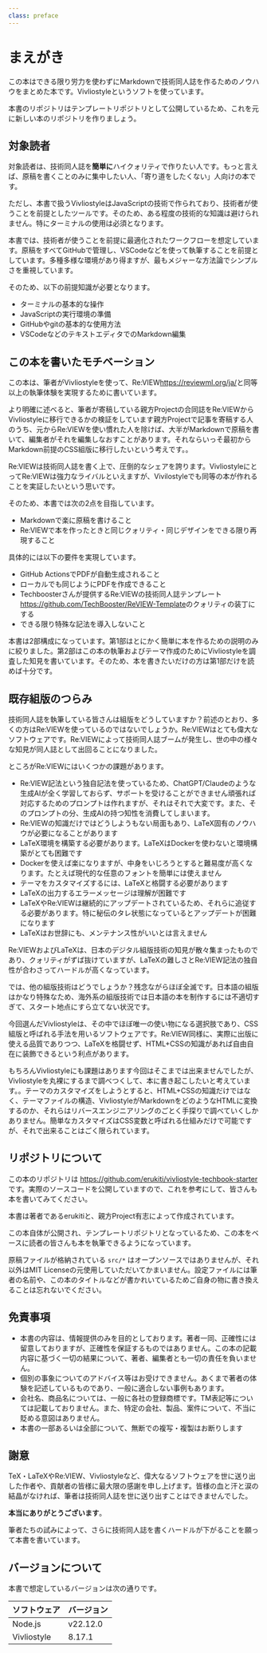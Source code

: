 ```yaml
---
class: preface
---
```


# まえがき

この本はできる限り労力を使わずにMarkdownで技術同人誌を作るためのノウハウをまとめた本です。Vivliostyleというソフトを使っています。

本書のリポジトリはテンプレートリポジトリとして公開しているため、これを元に新しい本のリポジトリを作りましょう。

## 対象読者

対象読者は、技術同人誌を**簡単に**ハイクォリティで作りたい人です。もっと言えば、原稿を書くことのみに集中したい人、「寄り道をしたくない」人向けの本です。

ただし、本書で扱うVivliostyleはJavaScriptの技術で作られており、技術者が使うことを前提としたツールです。そのため、ある程度の技術的な知識は避けられません。特にターミナルの使用は必須となります。

本書では、技術者が使うことを前提に最適化されたワークフローを想定しています。原稿をすべてGitHubで管理し、VSCodeなどを使って執筆することを前提としています。多種多様な環境があり得ますが、最もメジャーな方法論でシンプルさを重視しています。

そのため、以下の前提知識が必要となります。

* ターミナルの基本的な操作
* JavaScriptの実行環境の準備
* GitHubやgitの基本的な使用方法
* VSCodeなどのテキストエディタでのMarkdown編集

## この本を書いたモチベーション

この本は、筆者がVivliostyleを使って、Re:VIEW<span class="footnote">https://reviewml.org/ja/</span>と同等以上の執筆体験を実現するために書いています。

より明確に述べると、筆者が寄稿している親方Projectの合同誌をRe:VIEWからVivliostyleに移行できるかの検証をしています<span class="footnote">親方Projectで記事を寄稿する人のうち、元からRe:VIEWを使い慣れた人を除けば、大半がMarkdownで原稿を書いて、編集者がそれを編集しなおすことがあります。それならいっそ最初からMarkdown前提のCSS組版に移行したいという考えです。</span>。

Re:VIEWは技術同人誌を書く上で、圧倒的なシェアを誇ります。VivliostyleにとってRe:VIEWは強力なライバルといえますが、Vivilostyleでも同等の本が作れることを実証したいという思いです。

そのため、本書では次の2点を目指しています。

* Markdownで楽に原稿を書けること
* Re:VIEWで本を作ったときと同じクォリティ・同じデザインをできる限り再現すること

具体的には以下の要件を実現しています。

* GitHub ActionsでPDFが自動生成されること
* ローカルでも同じようにPDFを作成できること
* Techboosterさんが提供するRe:VIEWの技術同人誌テンプレート<span class="footnote">https://github.com/TechBooster/ReVIEW-Template</span>のクォリティの装丁にする
* できる限り特殊な記法を導入しないこと

本書は2部構成になっています。第1部はとにかく簡単に本を作るための説明のみに絞りました。第2部はこの本の執筆およびテーマ作成のためにVivliostyleを調査した知見を書いています。そのため、本を書きたいだけの方は第1部だけを読めば十分です。

## 既存組版のつらみ

技術同人誌を執筆している皆さんは組版をどうしていますか？前述のとおり、多くの方はRe:VIEWを使っているのではないでしょうか。Re:VIEWはとても偉大なソフトウェアです。Re:VIEWによって技術同人誌ブームが発生し、世の中の様々な知見が同人誌として出回ることになりました。

ところがRe:VIEWにはいくつかの課題があります。

* Re:VIEW記法という独自記法を使っているため、ChatGPT/Claudeのような生成AIが全く学習しておらず、サポートを受けることができません<span class="footnote">頑張れば対応するためのプロンプトは作れますが、それはそれで大変です。また、そのプロンプトの分、生成AIの持つ知性を消費してしまいます。</span>
* Re:VIEWの知識だけではどうしようもない局面もあり、LaTeX固有のノウハウが必要になることがあります
* LaTeX環境を構築する必要があります。LaTeXはDockerを使わないと環境構築がとても困難です
* Dockerを使えば楽になりますが、中身をいじろうとすると難易度が高くなります。たとえば現代的な任意のフォントを簡単には使えません
* テーマをカスタマイズするには、LaTeXと格闘する必要があります
* LaTeXの出力するエラーメッセージは理解が困難です
* LaTeXやRe:VIEWは継続的にアップデートされているため、それらに追従する必要があります。特に秘伝のタレ状態になっているとアップデートが困難になります
* LaTeXはお世辞にも、メンテナンス性がいいとは言えません

Re:VIEWおよびLaTeXは、日本のデジタル組版技術の知見が散々集まったものであり、クォリティがずば抜けていますが、LaTeXの難しさとRe:VIEW記法の独自性が合わさってハードルが高くなっています。

では、他の組版技術はどうでしょうか？残念ながらほぼ全滅です。日本語の組版はかなり特殊なため、海外系の組版技術では日本語の本を制作するには不適切すぎて、スタート地点にすら立てない状況です。

今回選んだVivliostyleは、その中でほぼ唯一の使い物になる選択肢であり、CSS組版と呼ばれる手法を用いるソフトウェアです。Re:VIEW同様に、実際に出版に使える品質でありつつ、LaTeXを格闘せず、HTML+CSSの知識があれば自由自在に装飾できるという利点があります。

もちろんVivliostyleにも課題はあります<span class="footnote">今回はそこまでは出来ませんでしたが、Vivliostyleを丸裸にするまで調べつくして、本に書き起こしたいと考えています。</span>。テーマのカスタマイズをしようとすると、HTML+CSSの知識だけではなく、テーマファイルの構造、VivliostyleがMarkdownをどのようなHTMLに変換するのか、それらはリバースエンジニアリングのごとく手探りで調べていくしかありません。簡単なカスタマイズはCSS変数と呼ばれる仕組みだけで可能ですが、それで出来ることはごく限られています。

## リポジトリについて

この本のリポジトリは https://github.com/erukiti/vivliostyle-techbook-starter です。実際のソースコードを公開していますので、これを参考にして、皆さんも本を書いてみてください。

本書は著者であるerukitiと、親方Project有志によって作成されています。

この本自体が公開され、テンプレートリポジトリとなっているため、この本をベースに読者の皆さんも本を執筆できるようになっています。

原稿ファイルが格納されている `src/*` はオープンソースではありませんが、それ以外はMIT Licenseの元使用していただいてかまいません。設定ファイルには筆者の名前や、この本のタイトルなどが書かれいているためご自身の物に書き換えることは忘れないでください。

## 免責事項

* 本書の内容は、情報提供のみを目的としております。著者一同、正確性には留意しておりますが、正確性を保証するものではありません。この本の記載内容に基づく一切の結果について、著者、編集者とも一切の責任を負いません。
* 個別の事象についてのアドバイス等はお受けできません。あくまで著者の体験を記述しているものであり、一般に適合しない事例もあります。
* 会社名、商品名については、一般に各社の登録商標です。TM表記等については記載しておりません。また、特定の会社、製品、案件について、不当に貶める意図はありません。
* 本書の一部あるいは全部について、無断での複写・複製はお断りします

## 謝意

TeX・LaTeXやRe:VIEW、Vivliostyleなど、偉大なるソフトウェアを世に送り出した作者や、貢献者の皆様に最大限の感謝を申し上げます。皆様の血と汗と涙の結晶がなければ、筆者は技術同人誌を世に送り出すことはできませんでした。

**本当にありがとうございます**。

筆者たちの試みによって、さらに技術同人誌を書くハードルが下がることを願って本書を書いています。

## バージョンについて

本書で想定しているバージョンは次の通りです。

|ソフトウェア|バージョン|
|----------|---------|
|Node.js|v22.12.0|
|Vivliostyle|8.17.1|
